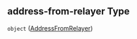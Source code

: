 ## address-from-relayer Type

`object` ([AddressFromRelayer](definitions-definitions-relayer-properties-addressfromrelayer.md))
